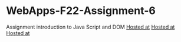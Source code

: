 # WebApps-F22-Assignment-6
Assignment introduction to Java Script and DOM
[Hosted at](https://44-563-web-apps-f22.github.io/44563-webapps-assignment-6-boddapatiprasanna/musician.html)
[Hosted at](https://44-563-web-apps-f22.github.io/44563-webapps-assignment-6-boddapatiprasanna/discount.html)
[Hosted at](https://44-563-web-apps-f22.github.io/44563-webapps-assignment-6-boddapatiprasanna/vacation.html)
